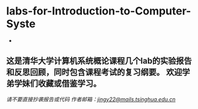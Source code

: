 # labs-for-Introduction-to-Computer-Syste
-
这是清华大学**计算机系统概论**课程几个lab的实验报告和反思回顾，同时包含课程考试的复习纲要。
欢迎学弟学妹们收藏或借鉴学习。
---
*请不要直接抄袭报告或代码*
*作者邮箱：jingy22@mails.tsinghua.edu.cn*
